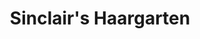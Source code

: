 ---
title: "Sinclair's Haargarten"
url: /villingen-schwenningen/sinclairs-haargarten/
shop: Friseur
---